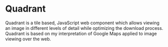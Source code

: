 # Quadrant
Quadrant is a tile based, JavaScript web component which allows viewing an image in different levels of detail while optimizing the download process. Quadrant is based on my interpretation of Google Maps applied to image viewing over the web.
